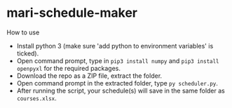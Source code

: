 # mari-schedule-maker

How to use
* Install python 3 (make sure 'add python to environment variables' is ticked).
* Open command prompt, type in `pip3 install numpy` and `pip3 install openpyxl` for the required packages.
* Download the repo as a ZIP file, extract the folder.
* Open command prompt in the extracted folder, type `py scheduler.py`.
* After running the script, your schedule(s) will save in the same folder as `courses.xlsx`.
